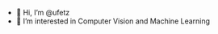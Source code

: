 - 👋 Hi, I’m @ufetz
- 👀 I’m interested in Computer Vision and Machine Learning

<!---
ufetz/ufetz is a ✨ special ✨ repository because its `README.md` (this file) appears on your GitHub profile.
You can click the Preview link to take a look at your changes.
--->

